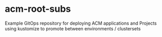 # acm-root-subs
Example GitOps repository for deploying ACM applications and Projects using kustomize to promote between environments / clustersets


